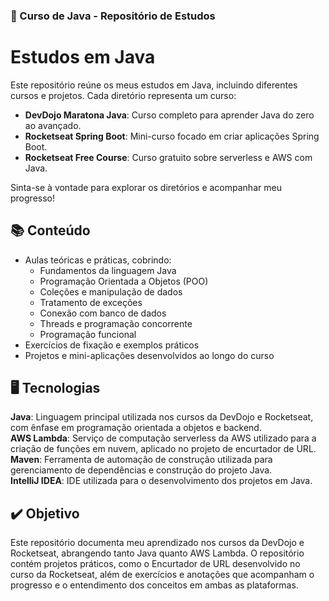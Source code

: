 ### 📖 Curso de Java - Repositório de Estudos

# Estudos em Java

Este repositório reúne os meus estudos em Java, incluindo diferentes cursos e projetos. 
Cada diretório representa um curso:

- **DevDojo Maratona Java**: Curso completo para aprender Java do zero ao avançado.
- **Rocketseat Spring Boot**: Mini-curso focado em criar aplicações Spring Boot.
- **Rocketseat Free Course**: Curso gratuito sobre serverless e AWS com Java.

Sinta-se à vontade para explorar os diretórios e acompanhar meu progresso!

## 📚 Conteúdo

- Aulas teóricas e práticas, cobrindo:
  - Fundamentos da linguagem Java
  - Programação Orientada a Objetos (POO)
  - Coleções e manipulação de dados
  - Tratamento de exceções
  - Conexão com banco de dados
  - Threads e programação concorrente
  - Programação funcional
- Exercícios de fixação e exemplos práticos
- Projetos e mini-aplicações desenvolvidos ao longo do curso

## 🖥️ Tecnologias

**Java**: Linguagem principal utilizada nos cursos da DevDojo e Rocketseat, com ênfase em programação 
orientada a objetos e backend. <br>
**AWS Lambda**: Serviço de computação serverless da AWS utilizado para a criação de funções em nuvem,
aplicado no projeto de encurtador de URL.<br>
**Maven**: Ferramenta de automação de construção utilizada para gerenciamento de dependências e 
construção do projeto Java.<br>
**IntelliJ IDEA**: IDE utilizada para o desenvolvimento dos projetos em Java.

## ✔️ Objetivo

Este repositório documenta meu aprendizado nos cursos da DevDojo e Rocketseat, abrangendo tanto Java 
quanto AWS Lambda. O repositório contém projetos práticos, como o Encurtador de URL desenvolvido no 
curso da Rocketseat, além de exercícios e anotações que acompanham o progresso e o entendimento dos 
conceitos em ambas as plataformas.